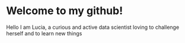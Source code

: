 # Welcome to my github!
Hello I am Lucia, a curious and active data scientist loving to challenge herself and to learn new things 

